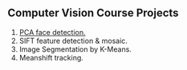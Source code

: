 ## Computer Vision Course Projects

1. [PCA face detection.](https://github.com/YiyiDeng/Course-Computer-Vision/blob/master/SIFT/p2.md)
2. SIFT feature detection & mosaic.
3. Image Segmentation by K-Means.
4. Meanshift tracking.
